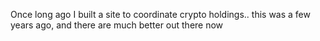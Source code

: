 Once long ago I built a site to coordinate crypto holdings.. this was a few years ago, and there are much better out there now
